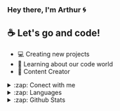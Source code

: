 ### Hey there, I'm Arthur 🌀

##  ☕ Let's go and code! 
- 💻 Creating new projects
- 🥋 Learning about our code world
- 🍿  Content Creator 

<details>
  <summary>:zap: Conect with me</summary>
<br>
  
[<img height="32" width="32" src="https://cdn.jsdelivr.net/npm/simple-icons@v4/icons/linkedin.svg" />][linkedin]
[<img height="32" width="32" src="https://cdn.jsdelivr.net/npm/simple-icons@v4/icons/youtube.svg" />][youtube]
</details>

<details>
  <summary>:zap: Languages</summary>
  <br>
  
<img height="32" width="32" src="https://raw.githubusercontent.com/github/explore/80688e429a7d4ef2fca1e82350fe8e3517d3494d/topics/javascript/javascript.png" />
<img height="32" width="32" src="https://raw.githubusercontent.com/github/explore/80688e429a7d4ef2fca1e82350fe8e3517d3494d/topics/html/html.png" />
<img height="32" width="32" src="https://raw.githubusercontent.com/github/explore/80688e429a7d4ef2fca1e82350fe8e3517d3494d/topics/css/css.png" />
<img height="32" width="32" src="https://raw.githubusercontent.com/github/explore/80688e429a7d4ef2fca1e82350fe8e3517d3494d/topics/php/php.png" />
<img height="32" width="32" src="https://raw.githubusercontent.com/github/explore/80688e429a7d4ef2fca1e82350fe8e3517d3494d/topics/mysql/mysql.png" />
</details>

<details>
  <summary>:zap: Github Stats</summary>
  <br>
  
<img src="https://github-stats.arthurcotrim.vercel.app/api?username=arthurcotrim&show_icons=true&hide_border=true">
</details>

[linkedin]:https://www.linkedin.com/in/arthur-cotrim-711b681ab/
[youtube]:https://www.youtube.com/acs_code
